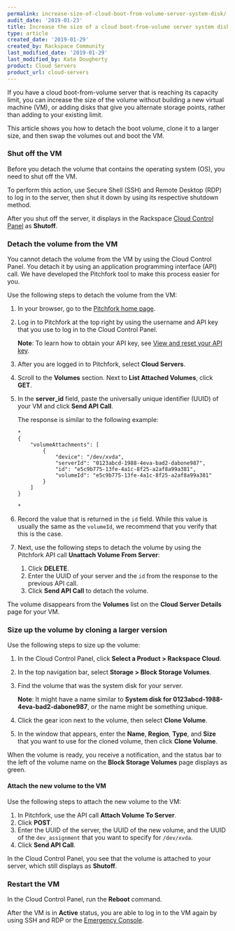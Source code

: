 ```yaml
---
permalink: increase-size-of-cloud-boot-from-volume-server-system-disk/
audit_date: '2019-01-23'
title: Increase the size of a cloud boot-from-volume server system disk
type: article
created_date: '2019-01-29'
created_by: Rackspace Community
last_modified_date: '2019-01-29'
last_modified_by: Kate Dougherty
product: Cloud Servers
product_url: cloud-servers
---
```


If you have a cloud boot-from-volume server that is reaching its capacity
limit, you can increase the size of the volume without building a new virtual
machine (VM), or adding disks that give you alternate storage points,
rather than adding to your existing limit.

This article shows you how to detach the boot volume, clone it to a larger
size, and then swap the volumes out and boot the VM.

### Shut off the VM

Before you detach the volume that contains the operating system (OS), you need
to shut off the VM.

To perform this action, use Secure Shell (SSH) and Remote Desktop (RDP) to log
in to the server, then shut it down by using its respective shutdown method.

After you shut off the server, it displays in the Rackspace [Cloud
Control Panel](https://www.login.rackspace.com) as **Shutoff**.

### Detach the volume from the VM

You cannot detach the volume from the VM by using the Cloud Control Panel.
You detach it by using an application programming interface (API) call. We
have developed the Pitchfork tool to make this process easier for you.

Use the following steps to detach the volume from the VM:

1. In your browser, go to the [Pitchfork home page](https://pitchfork.rax.io).
2. Log in to Pitchfork at the top right by using the username and API key that
   you use to log in to the Cloud Control Panel.

   **Note**: To learn how to obtain your API key, see [View and reset
   your API
   key](/support/how-to/view-and-reset-your-api-key/).

3. After you are logged in to Pitchfork, select **Cloud Servers**.
4. Scroll to the **Volumes** section. Next to **List Attached Volumes**,
   click **GET**.
5. In the **server_id** field, paste the universally unique identifier (UUID)
   of your VM and click **Send API Call**.

   The response is similar to the following example:

       *
       {
           "volumeAttachments": [
               {
                   "device": "/dev/xvda",
                   "serverId": "0123abcd-1988-4eva-bad2-dabone987",
                   "id": "e5c9b775-13fe-4a1c-8f25-a2af8a99a381",
                   "volumeId": "e5c9b775-13fe-4a1c-8f25-a2af8a99a381"
               }
           ]
       }

       *

6. Record the value that is returned in the `id` field. While this value is
   usually the same as the `volumeId`, we recommend that you verify that
   this is the case.

7. Next, use the following steps to detach the volume by using the
   Pitchfork API call **Unattach Volume From Server**:

   1. Click **DELETE**.
   2. Enter the UUID of your server and the `id` from the
      response to the previous API call.
   3. Click **Send API Call** to detach the volume.

The volume disappears from the **Volumes** list on the **Cloud Server
Details** page for your VM.

### Size up the volume by cloning a larger version

Use the following steps to size up the volume:

1. In the Cloud Control Panel, click **Select a Product > Rackspace Cloud**.

2. In the top navigation bar, select **Storage > Block Storage Volumes**.

3. Find the volume that was the system disk for your server.

   **Note**: It might have a name similar to **System disk for
   0123abcd-1988-4eva-bad2-dabone987**, or the name might be something unique.

4. Click the gear icon next to the volume, then select **Clone Volume**.

5. In the window that appears, enter the **Name**, **Region**, **Type**, and
   **Size** that you want to use for the cloned volume, then click
   **Clone Volume**.

When the volume is ready, you receive a notification, and the status bar to
the left of the volume name on the **Block Storage Volumes** page displays as
green.

#### Attach the new volume to the VM

Use the following steps to attach the new volume to the VM:

1. In Pitchfork, use the API call **Attach Volume To Server**.
2. Click **POST**.
3. Enter the UUID of the server, the UUID of the new volume, and the UUID of the `dev_assignment` that you want to specify  for `/dev/xvda`.
4. Click **Send API Call**.

In the Cloud Control Panel, you see that the volume is attached to your
server, which still displays as **Shutoff**.

### Restart the VM

In the Cloud Control Panel, run the **Reboot** command.

After the VM is in **Active** status, you are able to
log in to the VM again by using SSH and RDP or the [Emergency
Console](/support/how-to/start-a-console-session/).
